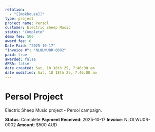 ```yaml
---
relation:
  - "[[mokhouse]]"
type: project
project name: Persol
customer: Electric Sheep Music
status: "Complete"
demo fee: 500
award fee: 0
Date Paid: "2025-10-17"
"Invoice #": "NLOLWU0R-0002"
paid: true
awarded: false
APRA: false
date created: Sat, 10 18th 25, 7:46:00 am
date modified: Sat, 10 18th 25, 7:46:00 am
---
```


# Persol Project

Electric Sheep Music project - Persol campaign.

**Status**: Complete
**Payment Received**: 2025-10-17
**Invoice**: NLOLWU0R-0002
**Amount**: $500 AUD
